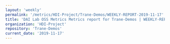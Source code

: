 ```yaml
---
layout: 'weekly'
permalink: '/metrics/HDI-Project/Trane-Demos/WEEKLY-REPORT-2019-11-17'
title: 'DAI Lab OSS Metrics Metrics report for Trane-Demos | WEEKLY-REPORT-2019-11-17'
organization: 'HDI-Project'
repository: 'Trane-Demos'
current_date: '2019-11-17'
---
```

